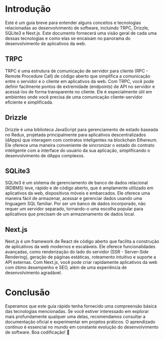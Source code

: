 # Introdução

Este é um guia breve para entender alguns conceitos e tecnologias relacionadas ao desenvolvimento de software, incluindo TRPC, Drizzle, SQLite3 e Next.js. Este documento fornecerá uma visão geral de cada uma dessas tecnologias e como elas se encaixam no panorama do desenvolvimento de aplicativos da web.

## TRPC

TRPC é uma estrutura de comunicação de servidor para cliente (RPC - Remote Procedure Call) de código aberto que simplifica a comunicação entre o servidor e o cliente em aplicativos da web. Com TRPC, você pode definir facilmente pontos de extremidade (endpoints) de API no servidor e acessá-los de forma transparente no cliente. Ele é especialmente útil em ambientes onde você precisa de uma comunicação cliente-servidor eficiente e simplificada.

## Drizzle

Drizzle é uma biblioteca JavaScript para gerenciamento de estado baseada no Redux, projetada principalmente para aplicativos descentralizados (dApps) que interagem com contratos inteligentes na blockchain Ethereum. Ele oferece uma maneira conveniente de sincronizar o estado do contrato inteligente com a interface do usuário da sua aplicação, simplificando o desenvolvimento de dApps complexos.

## SQLite3

SQLite3 é um sistema de gerenciamento de banco de dados relacional (RDBMS) leve, rápido e de código aberto, que é amplamente utilizado em aplicativos da web, dispositivos móveis e embarcados. Ele oferece uma maneira fácil de armazenar, acessar e gerenciar dados usando uma linguagem SQL familiar. Por ser um banco de dados incorporado, não requer um servidor separado, tornando-o uma escolha popular para aplicativos que precisam de um armazenamento de dados local.

## Next.js

Next.js é um framework de React de código aberto que facilita a construção de aplicativos da web modernos e escaláveis. Ele oferece funcionalidades avançadas, como renderização do lado do servidor (SSR - Server-Side Rendering), geração de páginas estáticas, roteamento intuitivo e suporte a API externas. Com Next.js, você pode criar rapidamente aplicativos da web com ótimo desempenho e SEO, além de uma experiência de desenvolvimento agradável.

# Conclusão

Esperamos que este guia rápido tenha fornecido uma compreensão básica das tecnologias mencionadas. Se você estiver interessado em explorar mais profundamente qualquer uma delas, recomendamos consultar a documentação oficial e experimentar em projetos práticos. O aprendizado contínuo é essencial no mundo em constante evolução do desenvolvimento de software. Boa codificação! 🚀
